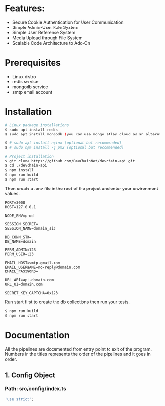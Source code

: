 # Features:

- Secure Cookie Authentication for User Communication
- Simple Admin-User Role System
- Simple User Reference System
- Media Upload through File System
- Scalable Code Architecture to Add-On

# Prerequisites

- Linux distro
- redis service
- mongodb service
- smtp email account

# Installation

```bash
# Linux package installations
$ sudo apt install redis
$ sudo apt install mongodb (you can use mongo atlas cloud as an alternative to mongodb package)

$ # sudo apt install nginx (optional but recommended)
$ # sudo npm install -g pm2 (optional but recommended)

# Project installation
$ git clone https://github.com/DevChainNet/devchain-api.git
$ cd ./devchain-api
$ npm install
$ npm run build
$ npm run start
```

Then create a .env file in the root of the project and enter your environment values.

```.env
PORT=3000
HOST=127.0.0.1

NODE_ENV=prod

SESSION_SECRET=
SESSION_NAME=domain_sid

DB_CONN_STR=
DB_NAME=domain

PERM_ADMIN=123
PERM_USER=123

EMAIL_HOST=smtp.gmail.com
EMAIL_USERNAME=no-reply@domain.com
EMAIL_PASSWORD=

URL_API=api.domain.com
URL_UI=domain.com

SECRET_KEY_CAPTCHA=0x123

```

Run start first to create the db collections then run your tests.

```bash
$ npm run build
$ npm run start
```

# Documentation

All the pipelines are documented from entry point to exit of the program.
Numbers in the titles represents the order of the pipelines and it goes in order.

## 1. Config Object

### Path: src/config/index.ts

```javascript
'use strict';
```
